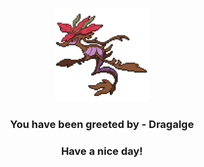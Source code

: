 <p align="center">
            <img src="https://raw.githubusercontent.com/PokeAPI/sprites/master/sprites/pokemon/691.png" width="150" height="150">
          </p>
          <h3 align="center">You have been greeted by - <b>Dragalge</b></h3>
          <h3 align="center">Have a nice day!</h3>
        